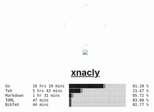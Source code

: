 <p align="center">
  <img style="border-radius: 100px" width="128" height="128" src="https://avatars.githubusercontent.com/u/47723417?v=4"/>
</p>
<p align="center">
  <img src="https://komarev.com/ghpvc/?username=xnacly&&style=flat-square"/>
</p>

<h1 align="center"><a href="https://xnacly.me"> xnacly</a> </h1>

<!--START_SECTION:waka-->

```txt
Go          16 hrs 19 mins  ███████████████▒░░░░░░░░░   61.28 %
TeX         5 hrs 43 mins   █████▒░░░░░░░░░░░░░░░░░░░   21.47 %
Markdown    1 hr 31 mins    █▒░░░░░░░░░░░░░░░░░░░░░░░   05.72 %
TOML        47 mins         ▓░░░░░░░░░░░░░░░░░░░░░░░░   03.00 %
BibTeX      44 mins         ▓░░░░░░░░░░░░░░░░░░░░░░░░   02.77 %
```

<!--END_SECTION:waka-->
